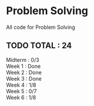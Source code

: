 # Problem Solving
All code for Problem Solving
  
## TODO TOTAL : 24

Midterm : 0/3  
Week 1 : Done  
Week 2 : Done  
Week 3 : Done  
Week 4 : 1/8  
Week 5 : 0/7  
Week 6 : 1/8  